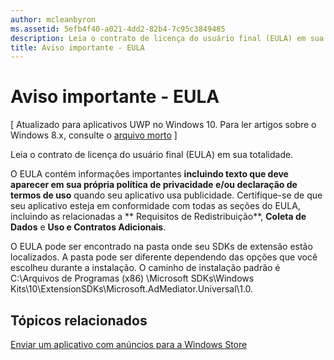```yaml
---
author: mcleanbyron
ms.assetid: 5efb4f40-a021-4dd2-82b4-7c95c3849485
description: Leia o contrato de licença do usuário final (EULA) em sua totalidade para obter informações importantes.
title: Aviso importante - EULA
---
```


# Aviso importante - EULA


\[ Atualizado para aplicativos UWP no Windows 10. Para ler artigos sobre o Windows 8.x, consulte o [arquivo morto](http://go.microsoft.com/fwlink/p/?linkid=619132) \]

Leia o contrato de licença do usuário final (EULA) em sua totalidade.

O EULA contém informações importantes **incluindo texto que deve aparecer em sua própria política de privacidade e/ou declaração de termos de uso** quando seu aplicativo usa publicidade. Certifique-se de que seu aplicativo esteja em conformidade com todas as seções do EULA, incluindo as relacionadas a ** Requisitos de Redistribuição**, **Coleta de Dados** e **Uso e Contratos Adicionais**.

O EULA pode ser encontrado na pasta onde seu SDKs de extensão estão localizados. A pasta pode ser diferente dependendo das opções que você escolheu durante a instalação. O caminho de instalação padrão é C:\\Arquivos de Programas (x86) \\Microsoft SDKs\\Windows Kits\\10\\ExtensionSDKs\\Microsoft.AdMediator.Universal\\1.0.

## Tópicos relacionados

[Enviar um aplicativo com anúncios para a Windows Store](submit-an-app-with-ads-to-the-windows-store.md)

 

 


<!--HONumber=May16_HO2-->


